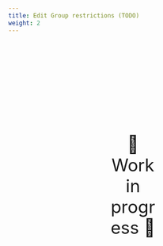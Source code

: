 ```yaml
---
title: Edit Group restrictions (TODO)
weight: 2
---
```

<div style="text-align: center; font-size:2.5em;margin: 200px;">🚧 Work in progress 🚧</div>